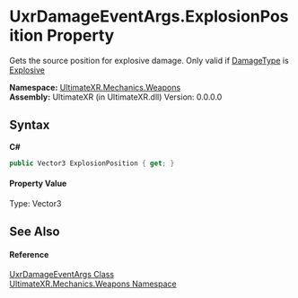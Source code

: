 # UxrDamageEventArgs.ExplosionPosition Property 
 

Gets the source position for explosive damage. Only valid if <a href="P_UltimateXR_Mechanics_Weapons_UxrDamageEventArgs_DamageType">DamageType</a> is <a href="T_UltimateXR_Mechanics_Weapons_UxrDamageType">Explosive</a>

**Namespace:**&nbsp;<a href="N_UltimateXR_Mechanics_Weapons">UltimateXR.Mechanics.Weapons</a><br />**Assembly:**&nbsp;UltimateXR (in UltimateXR.dll) Version: 0.0.0.0

## Syntax

**C#**<br />
``` C#
public Vector3 ExplosionPosition { get; }
```


#### Property Value
Type: Vector3

## See Also


#### Reference
<a href="T_UltimateXR_Mechanics_Weapons_UxrDamageEventArgs">UxrDamageEventArgs Class</a><br /><a href="N_UltimateXR_Mechanics_Weapons">UltimateXR.Mechanics.Weapons Namespace</a><br />